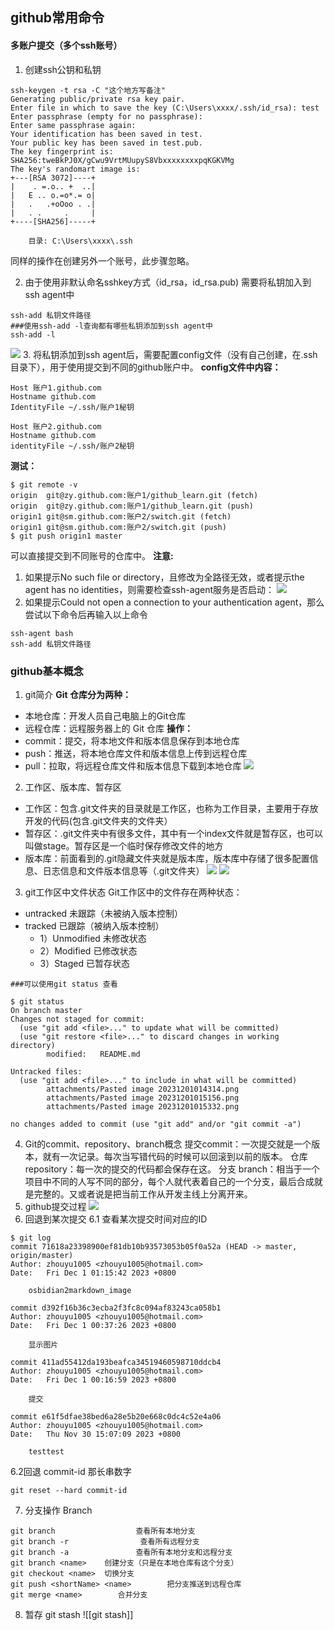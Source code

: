## github常用命令
#### 多账户提交（多个ssh账号）
1. 创建ssh公钥和私钥
```shell
ssh-keygen -t rsa -C "这个地方写备注"
Generating public/private rsa key pair.
Enter file in which to save the key (C:\Users\xxxx/.ssh/id_rsa): test
Enter passphrase (empty for no passphrase):
Enter same passphrase again:
Your identification has been saved in test.
Your public key has been saved in test.pub.
The key fingerprint is:
SHA256:tweBkPJ0X/gCwu9VrtMUupyS8VbxxxxxxxxpqKGKVMg 
The key's randomart image is:
+---[RSA 3072]----+
|    . =.o.. +  ..|
|   E .. o.=o*.= o|
|   .   .+oOoo . .|
|   . .     .     |
+----[SHA256]-----+

    目录: C:\Users\xxxx\.ssh
```
同样的操作在创建另外一个账号，此步骤忽略。

2. 由于使用非默认命名sshkey方式（id_rsa，id_rsa.pub)
需要将私钥加入到ssh agent中
```shell
ssh-add 私钥文件路径
###使用ssh-add -l查询都有哪些私钥添加到ssh agent中
ssh-add -l
```
![](attachments/Pasted%20image%2020231201001139.png)
3. 将私钥添加到ssh agent后，需要配置config文件（没有自己创建，在.ssh目录下），用于使用提交到不同的github账户中。
**config文件中内容：**
```
Host 账户1.github.com
Hostname github.com
IdentityFile ~/.ssh/账户1秘钥

Host 账户2.github.com
Hostname github.com
identityFile ~/.ssh/账户2秘钥
```

**测试：**
```
$ git remote -v
origin  git@zy.github.com:账户1/github_learn.git (fetch)
origin  git@zy.github.com:账户1/github_learn.git (push)
origin1 git@sm.github.com:账户2/switch.git (fetch)
origin1 git@sm.github.com:账户2/switch.git (push)
$ git push origin1 master
```

可以直接提交到不同账号的仓库中。
**注意:**
1. 如果提示No such file or directory，且修改为全路径无效，或者提示the agent has no identities，则需要检查ssh-agent服务是否启动：
![](attachments/Pasted%20image%2020231201000830.png)
2. 如果提示Could not open a connection to your authentication agent，那么尝试以下命令后再输入以上命令
```shell
ssh-agent bash
ssh-add 私钥文件路径
```

### github基本概念
1. git简介
**Git 仓库分为两种：**
- 本地仓库：开发人员自己电脑上的Git仓库
- 远程仓库：远程服务器上的 Git 仓库
**操作：**
- commit：提交，将本地文件和版本信息保存到本地仓库
- push：推送，将本地仓库文件和版本信息上传到远程仓库
- pull：拉取，将远程仓库文件和版本信息下载到本地仓库
![](attachments/Pasted%20image%2020231201015156.png)
2. 工作区、版本库、暂存区
- 工作区：包含.git文件夹的目录就是工作区，也称为工作目录，主要用于存放开发的代码(包含.git文件夹的文件夹）
- 暂存区：.git文件夹中有很多文件，其中有一个index文件就是暂存区，也可以叫做stage。暂存区是一个临时保存修改文件的地方
- 版本库：前面看到的.git隐藏文件夹就是版本库，版本库中存储了很多配置信息、日志信息和文件版本信息等（.git文件夹）
![](attachments/Pasted%20image%2020231201015332.png)
![](attachments/Pasted%20image%2020231201020822.png)
3. git工作区中文件状态
Git工作区中的文件存在两种状态：
-   untracked 未跟踪（未被纳入版本控制）
-   tracked 已跟踪（被纳入版本控制）
    -   1）Unmodified 未修改状态
    -   2）Modified 已修改状态
    -   3）Staged 已暂存状态
```
###可以使用git status 查看

$ git status
On branch master
Changes not staged for commit:
  (use "git add <file>..." to update what will be committed)
  (use "git restore <file>..." to discard changes in working directory)
        modified:   README.md

Untracked files:
  (use "git add <file>..." to include in what will be committed)
        attachments/Pasted image 20231201014314.png
        attachments/Pasted image 20231201015156.png
        attachments/Pasted image 20231201015332.png

no changes added to commit (use "git add" and/or "git commit -a")

```
4. Git的commit、repository、branch概念
提交commit：一次提交就是一个版本，就有一次记录。每次当写错代码的时候可以回滚到以前的版本。
仓库 repository：每一次的提交的代码都会保存在这。
分支 branch：相当于一个项目中不同的人写不同的部分，每个人就代表着自己的一个分支，最后合成就是完整的。又或者说是把当前工作从开发主线上分离开来。
5. github提交过程
![](attachments/Pasted%20image%2020231201014314.png)
6. 回退到某次提交
6.1 查看某次提交时间对应的ID
```
$ git log
commit 71618a23398900ef81db10b93573053b05f0a52a (HEAD -> master, origin/master)
Author: zhouyu1005 <zhouyu1005@hotmail.com>
Date:   Fri Dec 1 01:15:42 2023 +0800

    osbidian2markdown_image

commit d392f16b36c3ecba2f3fc8c094af83243ca058b1
Author: zhouyu1005 <zhouyu1005@hotmail.com>
Date:   Fri Dec 1 00:37:26 2023 +0800

    显示图片

commit 411ad55412da193beafca34519460598710ddcb4
Author: zhouyu1005 <zhouyu1005@hotmail.com>
Date:   Fri Dec 1 00:16:59 2023 +0800

    提交

commit e61f5dfae38bed6a28e5b20e668c0dc4c52e4a06
Author: zhouyu1005 <zhouyu1005@hotmail.com>
Date:   Thu Nov 30 15:07:09 2023 +0800

    testtest

```
6.2回退
commit-id 那长串数字
```
git reset --hard commit-id
```
7. 分支操作 Branch
```
git branch                  查看所有本地分支
git branch -r                查看所有远程分支
git branch -a               查看所有本地分支和远程分支
git branch <name>    创建分支（只是在本地仓库有这个分支）
git checkout <name>  切换分支
git push <shortName> <name>        把分支推送到远程仓库
git merge <name>        合并分支
```
8. 暂存 git stash 
![[git stash]]
